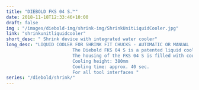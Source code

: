 ```yaml
---
title: "DIEBOLD FKS 04 S.™"
date: 2018-11-18T12:33:46+10:00
draft: false
img : "/images/diebold-img/shrink-img/ShrinkUnitLiquidCooler.jpg"
link: "shrinkunitliquidcooler"
short_desc: " Shrink device with integrated water cooler"
long_desc: "LIQUID COOLER FOR SHRINK FIT CHUCKS - AUTOMATIC OR MANUAL
                         The Diebold FKS 04 S is a patented liquid cooler for fast, contour-independent cooling, cleaning and preservation of shrink fit chucks.
                         The housing of the FKS 04 S is filled with cooling water from below. The water is raised into the tower by means of compressed air and flows around the tool to be cooled in a ring. As a result, the concentricity of the tool remains unchanged. If the tool were to be showered, the concentricity would be significantly impaired due to distortion.
                         Cooling height: 380mm
                         Cooling time: approx. 40 sec. 
                         For all tool interfaces "
series: "/diebold/shrink/"
---
```


